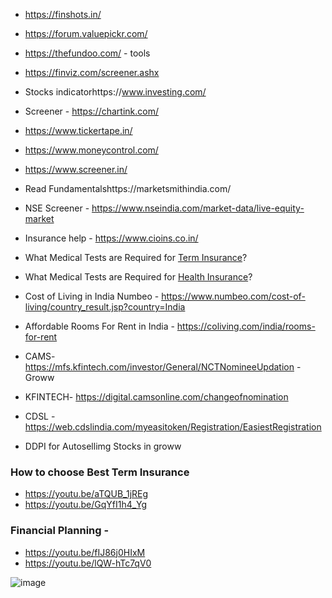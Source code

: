 - https://finshots.in/
- https://forum.valuepickr.com/
- https://thefundoo.com/ - tools
- https://finviz.com/screener.ashx
- Stocks indicatorhttps://www.investing.com/
- Screener - https://chartink.com/
- https://www.tickertape.in/
- https://www.moneycontrol.com/
- https://www.screener.in/
- Read Fundamentalshttps://marketsmithindia.com/
- NSE Screener - https://www.nseindia.com/market-data/live-equity-market
- Insurance help - https://www.cioins.co.in/

- What Medical Tests are Required for [Term Insurance](https://www.policybazaar.com/term-insurance/articles/list-of-medical-tests-required-for-term-insurance/)?
- What Medical Tests are Required for [Health Insurance](https://www.hdfcergo.com/blogs/health-insurance/pre-medical-tests-in-health-insurance)?

- Cost of Living in India Numbeo - https://www.numbeo.com/cost-of-living/country_result.jsp?country=India
- Affordable Rooms For Rent in India - https://coliving.com/india/rooms-for-rent

- CAMS- https://mfs.kfintech.com/investor/General/NCTNomineeUpdation - Groww
- KFINTECH- https://digital.camsonline.com/changeofnomination
- CDSL - https://web.cdslindia.com/myeasitoken/Registration/EasiestRegistration
- DDPI for Autosellimg Stocks in groww


### How to choose Best Term Insurance
- https://youtu.be/aTQUB_1jREg
- https://youtu.be/GqYfI1h4_Yg

### Financial Planning - 
- https://youtu.be/fIJ86j0HIxM
- https://youtu.be/lQW-hTc7qV0

![image](https://github.com/ddm21/linkyard/assets/98445934/c6f9f16e-ae6f-4f60-ac83-a95c408b3ec9)
